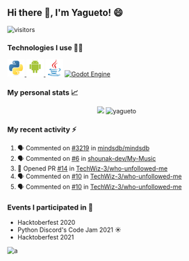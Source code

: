 ## Hi there 👋, I'm Yagueto! 😄


![visitors](https://visitor-badge-reloaded.herokuapp.com/badge?page_id=yagueto_fina&style=for-the-badge)

### Technologies I use 👨‍💻

<p align="left"> 
<a href="https://www.python.org" target="_blank"><img src="https://raw.githubusercontent.com/devicons/devicon/master/icons/python/python-original.svg" alt="python" width="40" height="40"/> </a> 
<a href="https://developer.android.com" target="_blank"> <img src="https://raw.githubusercontent.com/devicons/devicon/master/icons/android/android-original-wordmark.svg" alt="android" width="40" height="40"/> </a>
<a href="https://www.java.com" target="_blank"><img src="https://raw.githubusercontent.com/devicons/devicon/master/icons/java/java-original.svg" alt="java" width="40" height="40"/></a>
<a href="https://www.godotengine.org" target="_blank"><img src="https://cdn.jsdelivr.net/gh/devicons/devicon/icons/godot/godot-original.svg" alt="Godot Engine" width="40" height="40"/> </a>

### My personal stats 📈
<div align="center"> 
  <a>
    <img src=https://github-readme-stats.vercel.app/api?username=yagueto&count_private=true&show_icons=true width=50%></img>
  </a>
  <img src="https://github-readme-streak-stats.herokuapp.com/?user=yagueto" alt="yagueto" width=49% />
</div>


### My recent activity ⚡

  <!--START_SECTION:activity-->
1. 🗣 Commented on [#3219](https://github.com/mindsdb/mindsdb/issues/3219) in [mindsdb/mindsdb](https://github.com/mindsdb/mindsdb)
2. 🗣 Commented on [#6](https://github.com/shounak-dev/My-Music/issues/6) in [shounak-dev/My-Music](https://github.com/shounak-dev/My-Music)
3. 💪 Opened PR [#14](https://github.com/TechWiz-3/who-unfollowed-me/pull/14) in [TechWiz-3/who-unfollowed-me](https://github.com/TechWiz-3/who-unfollowed-me)
4. 🗣 Commented on [#10](https://github.com/TechWiz-3/who-unfollowed-me/issues/10) in [TechWiz-3/who-unfollowed-me](https://github.com/TechWiz-3/who-unfollowed-me)
5. 🗣 Commented on [#10](https://github.com/TechWiz-3/who-unfollowed-me/issues/10) in [TechWiz-3/who-unfollowed-me](https://github.com/TechWiz-3/who-unfollowed-me)
  <!--END_SECTION:activity-->
  

### Events I participated in 📆

- Hacktoberfest 2020
- Python Discord's Code Jam 2021 ☀️
- Hacktoberfest 2021

![a](https://api.countapi.xyz/hit/yaguetogithub/profile?img)
